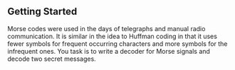 ## Getting Started

Morse codes were used in the days of telegraphs and manual radio
communication. It is similar in the idea to Huffman coding in that it
uses fewer symbols for frequent occurring characters and more symbols
for the infrequent ones. You task is to write a decoder for Morse
signals and decode two secret messages. 
